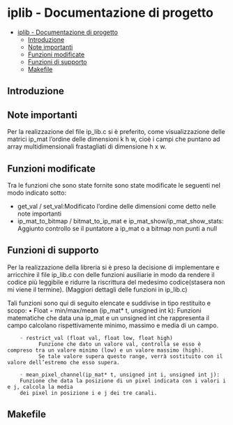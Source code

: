 # iplib - Documentazione di progetto

- [iplib - Documentazione di progetto](#iplib---documentazione-di-progetto)
  - [Introduzione](#introduzione)
  - [Note importanti](#note-importanti)
  - [Funzioni modificate](#funzioni-modificate)
  - [Funzioni di supporto](#funzioni-di-supporto)
  - [Makefile](#makefile)

## Introduzione
## Note importanti
Per la realizzazione del file ip_lib.c si è preferito, come visualizzazione delle matrici ip_mat l’ordine delle dimensioni k h w, cioè i campi che puntano ad array  multidimensionali frastagliati di dimensione h x w.
## Funzioni modificate
Tra le funzioni che sono state fornite sono state modificate le seguenti nel modo indicato sotto: 
* get_val / set_val:Modificato l’ordine delle dimensioni come detto nelle note importanti
* ip_mat_to_bitmap / bitmat_to_ip_mat e ip_mat_show/ip_mat_show_stats:  Aggiunto controllo se il puntatore a ip_mat o a bitmap non punti a null


## Funzioni di supporto
Per la realizzazione della libreria si è preso la decisione di implementare e arricchire il file ip_lib.c con delle funzioni ausiliarie in modo da rendere il codice più leggibile e ridurre la riscrittura del medesimo codice(stasera non mi viene il termine).
(Maggiori dettagli delle funzioni in ip_lib.c)

Tali funzioni sono qui di seguito elencate e suddivise in tipo restituito e scopo:
    • Float
        ◦ min/max/mean (ip_mat* t, unsigned int k):
              Funzioni matematiche che data una ip_mat e un unsigned int che rappresenta il campo calcolano rispettivamente minimo, massimo e media di un campo.

        ◦ restrict_val (float val, float low, float high)
              Funzione che dato un valore val, controlla se esso è compreso tra un valore minimo (low) e un valore massimo (high). 
              Se tale valore supera questo range, verrà sostituito con il valore dell’estremo che esso supera.
              
        ◦ mean_pixel_channel(ip_mat* t, unsigned int i, unsigned int j):
		Funzione che data la posizione di un pixel indicata con i valori i e j, calcola la media
		dei pixel in posizione i e j dei tre canali.
      
## Makefile